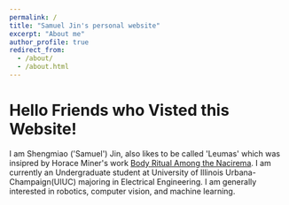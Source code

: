 ```yaml
---
permalink: /
title: "Samuel Jin's personal website"
excerpt: "About me"
author_profile: true
redirect_from: 
  - /about/
  - /about.html
---
```


Hello Friends who Visted this Website!
======
I am Shengmiao ('Samuel') Jin, also likes to be called 'Leumas' which was insipred by Horace Miner's work [Body Ritual Among the Nacirema](https://www.sfu.ca/~palys/Miner-1956-BodyRitualAmongTheNacirema.pdf). I am currently an Undergraduate student at University of Illinois Urbana-Champaign(UIUC) majoring in Electrical Engineering. I am generally interested in robotics, computer vision, and machine learning. 
